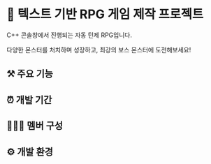 # 👾 텍스트 기반 RPG 게임 제작 프로젝트
C++ 콘솔창에서 진행되는 자동 턴제 RPG입니다.

다양한 몬스터를 처치하며 성장하고, 최강의 보스 몬스터에 도전해보세요!

## ⚒️ 주요 기능

## ⏰ 개발 기간

## 🧑‍🤝‍🧑 멤버 구성

## ⚙️ 개발 환경
